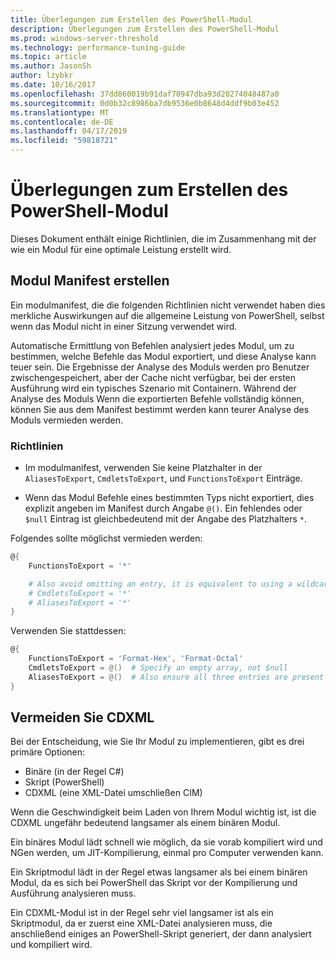 ```yaml
---
title: Überlegungen zum Erstellen des PowerShell-Modul
description: Überlegungen zum Erstellen des PowerShell-Modul
ms.prod: windows-server-threshold
ms.technology: performance-tuning-guide
ms.topic: article
ms.author: JasonSh
author: lzybkr
ms.date: 10/16/2017
ms.openlocfilehash: 37dd860019b91daf70947dba93d20274048487a0
ms.sourcegitcommit: 0d0b32c8986ba7db9536e0b8648d4ddf9b03e452
ms.translationtype: MT
ms.contentlocale: de-DE
ms.lasthandoff: 04/17/2019
ms.locfileid: "59818721"
---
```

# <a name="powershell-module-authoring-considerations"></a>Überlegungen zum Erstellen des PowerShell-Modul

Dieses Dokument enthält einige Richtlinien, die im Zusammenhang mit der wie ein Modul für eine optimale Leistung erstellt wird.

## <a name="module-manifest-authoring"></a>Modul Manifest erstellen

Ein modulmanifest, die die folgenden Richtlinien nicht verwendet haben dies merkliche Auswirkungen auf die allgemeine Leistung von PowerShell, selbst wenn das Modul nicht in einer Sitzung verwendet wird.

Automatische Ermittlung von Befehlen analysiert jedes Modul, um zu bestimmen, welche Befehle das Modul exportiert, und diese Analyse kann teuer sein.
Die Ergebnisse der Analyse des Moduls werden pro Benutzer zwischengespeichert, aber der Cache nicht verfügbar, bei der ersten Ausführung wird ein typisches Szenario mit Containern.
Während der Analyse des Moduls Wenn die exportierten Befehle vollständig können, können Sie aus dem Manifest bestimmt werden kann teurer Analyse des Moduls vermieden werden.

### <a name="guidelines"></a>Richtlinien

* Im modulmanifest, verwenden Sie keine Platzhalter in der `AliasesToExport`, `CmdletsToExport`, und `FunctionsToExport` Einträge.

* Wenn das Modul Befehle eines bestimmten Typs nicht exportiert, dies explizit angeben im Manifest durch Angabe `@()`.
Ein fehlendes oder `$null` Eintrag ist gleichbedeutend mit der Angabe des Platzhalters `*`.

Folgendes sollte möglichst vermieden werden:

```PowerShell
@{
    FunctionsToExport = '*'

    # Also avoid omitting an entry, it is equivalent to using a wildcard
    # CmdletsToExport = '*'
    # AliasesToExport = '*'
}
```

Verwenden Sie stattdessen:

```PowerShell
@{
    FunctionsToExport = 'Format-Hex', 'Format-Octal'
    CmdletsToExport = @()  # Specify an empty array, not $null
    AliasesToExport = @()  # Also ensure all three entries are present
}
```

## <a name="avoid-cdxml"></a>Vermeiden Sie CDXML

Bei der Entscheidung, wie Sie Ihr Modul zu implementieren, gibt es drei primäre Optionen:

* Binäre (in der Regel C#)
* Skript (PowerShell)
* CDXML (eine XML-Datei umschließen CIM)

Wenn die Geschwindigkeit beim Laden von Ihrem Modul wichtig ist, ist die CDXML ungefähr bedeutend langsamer als einem binären Modul.

Ein binäres Modul lädt schnell wie möglich, da sie vorab kompiliert wird und NGen werden, um JIT-Kompilierung, einmal pro Computer verwenden kann.

Ein Skriptmodul lädt in der Regel etwas langsamer als bei einem binären Modul, da es sich bei PowerShell das Skript vor der Kompilierung und Ausführung analysieren muss.

Ein CDXML-Modul ist in der Regel sehr viel langsamer ist als ein Skriptmodul, da er zuerst eine XML-Datei analysieren muss, die anschließend einiges an PowerShell-Skript generiert, der dann analysiert und kompiliert wird.

